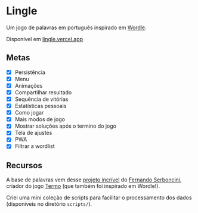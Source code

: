 # Lingle

Um jogo de palavras em português inspirado em [Wordle](https://www.nytimes.com/games/wordle/index.html).

Disponível em [lingle.vercel.app](https://lingle.vercel.app)

## Metas

- [x] Persistência
- [x] Menu
- [x] Animações
- [x] Compartilhar resultado
- [x] Sequência de vitórias
- [x] Estatísticas pessoais
- [x] Como jogar
- [x] Mais modos de jogo
- [x] Mostrar soluções após o termino do jogo
- [x] Tela de ajustes
- [x] PWA
- [x] Filtrar a wordlist

## Recursos

A base de palavras vem desse [projeto incrível](https://github.com/fserb/pt-br) do [Fernando Serboncini](https://fserb.com/), criador do jogo [Termo](https://term.ooo) (que também foi inspirado em Wordle!).

Criei uma mini coleção de scripts para facilitar o processamento dos dados (disponíveis no diretório `scripts/`).
